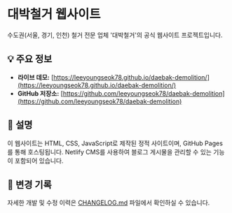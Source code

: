 # 대박철거 웹사이트

수도권(서울, 경기, 인천) 철거 전문 업체 '대박철거'의 공식 웹사이트 프로젝트입니다.

## 💡 주요 정보

- **라이브 데모:** [https://leeyoungseok78.github.io/daebak-demolition/](https://leeyoungseok78.github.io/daebak-demolition/)
- **GitHub 저장소:** [https://github.com/leeyoungseok78/daebak-demolition](https://github.com/leeyoungseok78/daebak-demolition)

## 📝 설명

이 웹사이트는 HTML, CSS, JavaScript로 제작된 정적 사이트이며, GitHub Pages를 통해 호스팅됩니다. Netlify CMS를 사용하여 블로그 게시물을 관리할 수 있는 기능이 포함되어 있습니다.

## 📂 변경 기록

자세한 개발 및 수정 이력은 [CHANGELOG.md](CHANGELOG.md) 파일에서 확인하실 수 있습니다.

<!-- force redeploy --> 
